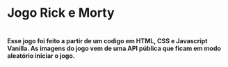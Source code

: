 <h1> Jogo Rick e Morty <h1>
<h4>Esse jogo foi feito a partir de um codigo em HTML, CSS e Javascript Vanilla. As imagens do jogo vem de uma API pública que ficam em modo aleatório iniciar o jogo.<h4>

​    

    
    

